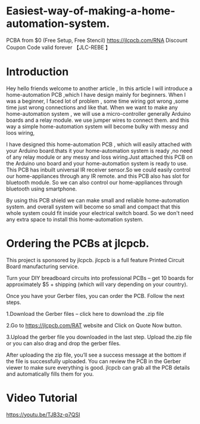 # Easiest-way-of-making-a-home-automation-system.
PCBA from $0 (Free Setup, Free Stencil) https://jlcpcb.com/RNA Discount Coupon Code valid forever 【JLC-REBE 】

# Introduction

Hey hello friends welcome to another article , In this article I will introduce a home-automation PCB ,which I have design mainly for beginners.
When I was a beginner, I faced lot of problem , some time wiring got wrong ,some time just wrong connections and like that.
When we want to make any home-automation system , we will use a micro-controller generally Arduino boards  and a relay module.
we use jumper wires to connect them. and this way a simple home-automation system will become bulky with messy and loos wiring, 

I have designed this home-automation PCB , which will easily attached with your Arduino board.thats it your home-automation system is ready ,no need of any relay module or  any messy and loss wiring.Just attached this PCB on the Arduino uno board and your home-automation system is ready to use.
This PCB has inbuilt universal IR receiver sensor.So we could easily control our home-appliances through any IR remote. and this PCB also has slot for bluetooth module. So we can also control our home-appliances through bluetooth using smartphone. 


By using this PCB shield  we can make small and reliable home-automation system. and overall system will become so small and compact that this whole system could fit inside your electrical switch board. So we don't need any extra space to install this home-automation system.

# Ordering the PCBs at jlcpcb.

This project is sponsored by jlcpcb. jlcpcb is a full feature Printed Circuit Board manufacturing service.

Turn your DIY breadboard circuits into professional PCBs – get 10 boards for approximately $5 + shipping (which will vary depending on your country).

Once you have your Gerber files, you can order the PCB. Follow the next steps.

1.Download the Gerber files – click here to download the .zip file

2.Go to https://jlcpcb.com/RAT website and Click on Quote Now button.

3.Upload the gerber file you downloaded in the last step. Upload the.zip file or you can also drag and drop the gerber files.

After uploading the zip file, you’ll see a success message at the bottom if the file is successfully uploaded. You can review the PCB in the Gerber viewer to make sure everything is good. jlcpcb can grab all the PCB details and automatically fills them for you.

# Video Tutorial
https://youtu.be/TJB3z-p7QSI



